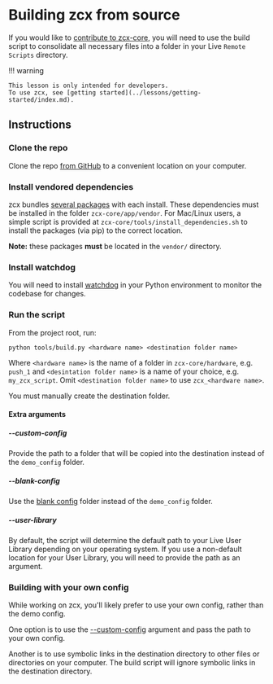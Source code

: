 # Building zcx from source

If you would like to [contribute to zcx-core](contributing.md), you will need to use the build script to consolidate all necessary files into a folder in your Live `Remote Scripts` directory.

!!! warning

    This lesson is only intended for developers.
    To use zcx, see [getting started](../lessons/getting-started/index.md).

## Instructions

### Clone the repo

Clone the repo [from GitHub](https://github.com/odisfm/zcx-core/) to a convenient location on your computer.

### Install vendored dependencies

zcx bundles [several packages](dependencies.md) with each install.
These dependencies must be installed in the folder `zcx-core/app/vendor`.
For Mac/Linux users, a simple script is provided at `zcx-core/tools/install_dependencies.sh` to install the packages (via pip) to the correct location.

**Note:** these packages **must** be located in the `vendor/` directory.

### Install watchdog

You will need to install [watchdog](https://pypi.org/project/watchdog/) in your Python environment to monitor the codebase for changes.

### Run the script

From the project root, run:

`python tools/build.py <hardware name> <destination folder name>`

Where `<hardware name>` is the name of a folder in `zcx-core/hardware`, e.g. `push_1` and `<desintation folder name>` is a name of your choice, e.g. `my_zcx_script`.
Omit `<destination folder name>` to use `zcx_<hardware name>`.

You must manually create the destination folder.

#### Extra arguments

##### --custom-config

Provide the path to a folder that will be copied into the destination instead of the `demo_config` folder.

##### --blank-config

Use the [blank config](../lessons/blank-config.md) folder instead of the `demo_config` folder.

##### --user-library

By default, the script will determine the default path to your Live User Library depending on your operating system.
If you use a non-default location for your User Library, you will need to provide the path as an argument.

### Building with your own config

While working on zcx, you'll likely prefer to use your own config, rather than the demo config.

One option is to use the [--custom-config](#--custom-config) argument and pass the path to your own config.

Another is to use symbolic links in the destination directory to other files or directories on your computer.
The build script will ignore symbolic links in the destination directory.

